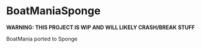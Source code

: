 BoatManiaSponge
===============

**WARNING: THIS PROJECT IS WIP AND WILL LIKELY CRASH/BREAK STUFF**

BoatMania ported to Sponge
